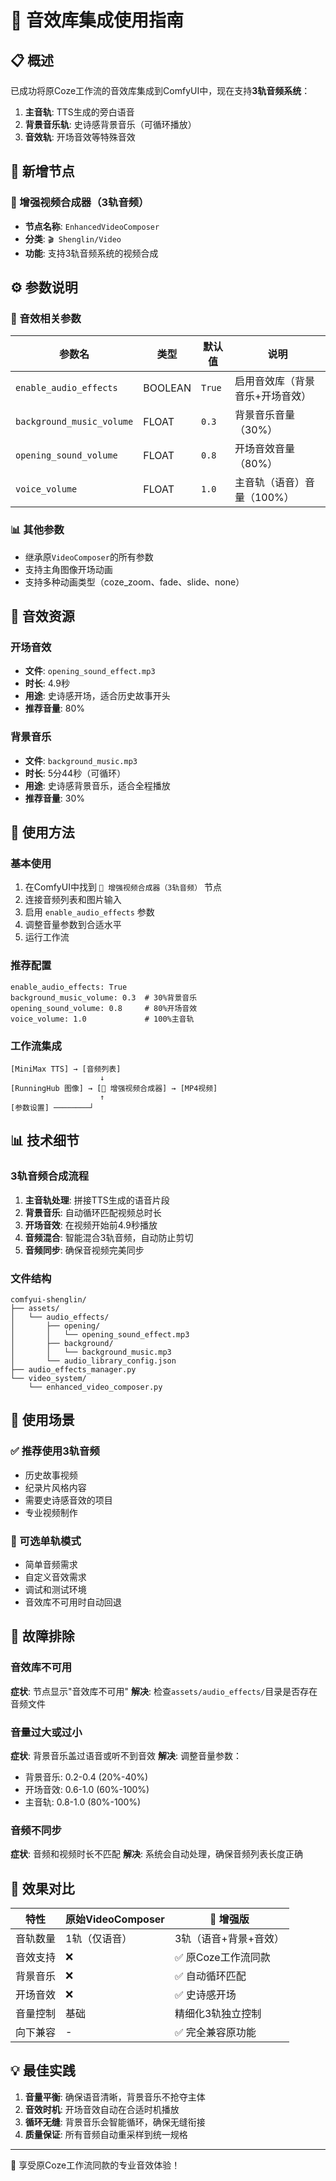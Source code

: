# 🎵 音效库集成使用指南

## 📋 概述

已成功将原Coze工作流的音效库集成到ComfyUI中，现在支持**3轨音频系统**：

1. **主音轨**: TTS生成的旁白语音
2. **背景音乐轨**: 史诗感背景音乐（可循环播放）
3. **音效轨**: 开场音效等特殊音效

## 🎯 新增节点

### 🎵 增强视频合成器（3轨音频）
- **节点名称**: `EnhancedVideoComposer`
- **分类**: `🎬 Shenglin/Video`
- **功能**: 支持3轨音频系统的视频合成

## ⚙️ 参数说明

### 🎵 音效相关参数

| 参数名 | 类型 | 默认值 | 说明 |
|--------|------|--------|------|
| `enable_audio_effects` | BOOLEAN | `True` | 启用音效库（背景音乐+开场音效） |
| `background_music_volume` | FLOAT | `0.3` | 背景音乐音量（30%） |
| `opening_sound_volume` | FLOAT | `0.8` | 开场音效音量（80%） |
| `voice_volume` | FLOAT | `1.0` | 主音轨（语音）音量（100%） |

### 📊 其他参数
- 继承原`VideoComposer`的所有参数
- 支持主角图像开场动画
- 支持多种动画类型（coze_zoom、fade、slide、none）

## 🎵 音效资源

### 开场音效
- **文件**: `opening_sound_effect.mp3`
- **时长**: 4.9秒
- **用途**: 史诗感开场，适合历史故事开头
- **推荐音量**: 80%

### 背景音乐
- **文件**: `background_music.mp3`
- **时长**: 5分44秒（可循环）
- **用途**: 史诗感背景音乐，适合全程播放
- **推荐音量**: 30%

## 🔧 使用方法

### 基本使用
1. 在ComfyUI中找到 `🎵 增强视频合成器（3轨音频）` 节点
2. 连接音频列表和图片输入
3. 启用 `enable_audio_effects` 参数
4. 调整音量参数到合适水平
5. 运行工作流

### 推荐配置
```
enable_audio_effects: True
background_music_volume: 0.3  # 30%背景音乐
opening_sound_volume: 0.8     # 80%开场音效
voice_volume: 1.0             # 100%主音轨
```

### 工作流集成
```
[MiniMax TTS] → [音频列表]
                    ↓
[RunningHub 图像] → [🎵 增强视频合成器] → [MP4视频]
                    ↑
[参数设置] ────────┘
```

## 📊 技术细节

### 3轨音频合成流程
1. **主音轨处理**: 拼接TTS生成的语音片段
2. **背景音乐**: 自动循环匹配视频总时长
3. **开场音效**: 在视频开始前4.9秒播放
4. **音频混合**: 智能混合3轨音频，自动防止剪切
5. **音频同步**: 确保音视频完美同步

### 文件结构
```
comfyui-shenglin/
├── assets/
│   └── audio_effects/
│       ├── opening/
│       │   └── opening_sound_effect.mp3
│       ├── background/
│       │   └── background_music.mp3
│       └── audio_library_config.json
├── audio_effects_manager.py
└── video_system/
    └── enhanced_video_composer.py
```

## 🎯 使用场景

### ✅ 推荐使用3轨音频
- 历史故事视频
- 纪录片风格内容
- 需要史诗感音效的项目
- 专业视频制作

### 🔄 可选单轨模式
- 简单音频需求
- 自定义音效需求
- 调试和测试环境
- 音效库不可用时自动回退

## 🐛 故障排除

### 音效库不可用
**症状**: 节点显示"音效库不可用"
**解决**: 检查`assets/audio_effects/`目录是否存在音频文件

### 音量过大或过小
**症状**: 背景音乐盖过语音或听不到音效
**解决**: 调整音量参数：
- 背景音乐: 0.2-0.4 (20%-40%)
- 开场音效: 0.6-1.0 (60%-100%)
- 主音轨: 0.8-1.0 (80%-100%)

### 音频不同步
**症状**: 音频和视频时长不匹配
**解决**: 系统会自动处理，确保音频列表长度正确

## 🎉 效果对比

| 特性 | 原始VideoComposer | 🎵 增强版 |
|------|------------------|----------|
| 音轨数量 | 1轨（仅语音） | 3轨（语音+背景+音效） |
| 音效支持 | ❌ | ✅ 原Coze工作流同款 |
| 背景音乐 | ❌ | ✅ 自动循环匹配 |
| 开场音效 | ❌ | ✅ 史诗感开场 |
| 音量控制 | 基础 | 精细化3轨独立控制 |
| 向下兼容 | - | ✅ 完全兼容原功能 |

## 💡 最佳实践

1. **音量平衡**: 确保语音清晰，背景音乐不抢夺主体
2. **音效时机**: 开场音效自动在合适时机播放
3. **循环无缝**: 背景音乐会智能循环，确保无缝衔接
4. **质量保证**: 所有音频自动重采样到统一规格

---

🎵 享受原Coze工作流同款的专业音效体验！